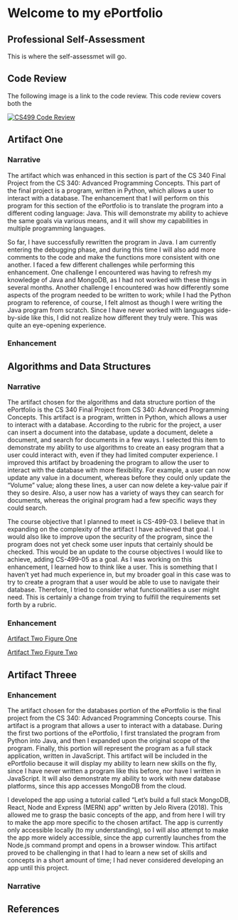 # Welcome to my ePortfolio

## Professional Self-Assessment

This is where the self-assessmet will go.

## Code Review

The following image is a link to the code review. This code review covers both the

[![CS499 Code Review](https://i.imgur.com/QBLhuz7.png)](https://youtu.be/FqF6p_0CEmE "CS499 Code Review")

## Artifact One

### Narrative

The artifact which was enhanced in this section is part of the CS 340 Final Project from the CS 340: Advanced Programming Concepts. This part of the final project is a program, written in Python, which allows a user to interact with a database. The enhancement that I will perform on this program for this section of the ePortfolio is to translate the program into a different coding language: Java. This will demonstrate my ability to achieve the same goals via various means, and it will show my capabilities in multiple programming languages.

So far, I have successfully rewritten the program in Java. I am currently entering the debugging phase, and during this time I will also add more comments to the code and make the functions more consistent with one another. I faced a few different challenges while performing this enhancement. One challenge I encountered was having to refresh my knowledge of Java and MongoDB, as I had not worked with these things in several months. Another challenge I encountered was how differently some aspects of the program needed to be written to work; while I had the Python program to reference, of course, I felt almost as though I were writing the Java program from scratch. Since I have never worked with languages side-by-side like this, I did not realize how different they truly were. This was quite an eye-opening experience.

### Enhancement 

## Algorithms and Data Structures

### Narrative

   The artifact chosen for the algorithms and data structure portion of the ePortfolio is the CS 340 Final Project from CS 340: Advanced Programming Concepts. This artifact is a program, written in Python, which allows a user to interact with a database. According to the rubric for the project, a user can insert a document into the database, update a document, delete a document, and search for documents in a few ways. I selected this item to demonstrate my ability to use algorithms to create an easy program that a user could interact with, even if they had limited computer experience. I improved this artifact by broadening the program to allow the user to interact with the database with more flexibility. For example, a user can now update any value in a document, whereas before they could only update the “Volume” value; along these lines, a user can now delete a key-value pair if they so desire. Also, a user now has a variety of ways they can search for documents, whereas the original program had a few specific ways they could search.

The course objective that I planned to meet is CS-499-03. I believe that in expanding on the complexity of the artifact I have achieved that goal. I would also like to improve upon the security of the program, since the program does not yet check some user inputs that certainly should be checked. This would be an update to the course objectives I would like to achieve, adding CS-499-05 as a goal. As I was working on this enhancement, I learned how to think like a user. This is something that I haven’t yet had much experience in, but my broader goal in this case was to try to create a program that a user would be able to use to navigate their database. Therefore, I tried to consider what functionalities a user might need. This is certainly a change from trying to fulfill the requirements set forth by a rubric.

### Enhancement

[Artifact Two Figure One](https://i.imgur.com/FQlqcIs.png)

[Artifact Two Figure Two](https://i.imgur.com/A01oHNb.png)

## Artifact Threee

### Enhancement

The artifact chosen for the databases portion of the ePortfolio is the final project from the CS 340: Advanced Programming Concepts course. This artifact is a program that allows a user to interact with a database. During the first two portions of the ePortfolio, I first translated the program from Python into Java, and then I expanded upon the original scope of the program. Finally, this portion will represent the program as a full stack application, written in JavaScript. This artifact will be included in the ePortfolio because it will display my ability to learn new skills on the fly, since I have never written a program like this before, nor have I written in JavaScript. It will also demonstrate my ability to work with new database platforms, since this app accesses MongoDB from the cloud.

I developed the app using a tutorial called “Let’s build a full stack MongoDB, React, Node and Express (MERN) app” written by Jelo Rivera (2018). This allowed me to grasp the basic concepts of the app, and from here I will try to make the app more specific to the chosen artifact. The app is currently only accessible locally (to my understanding), so I will also attempt to make the app more widely accessible, since the app currently launches from the Node.js command prompt and opens in a browser window. This artifact proved to be challenging in that I had to learn a new set of skills and concepts in a short amount of time; I had never considered developing an app until this project.

### Narrative

## References
